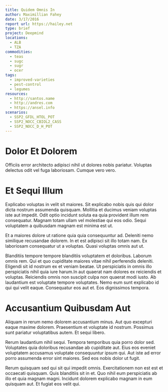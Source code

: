 ```yaml
---
title: Quidem Omnis In
author: Maximillian Fahey
date: 3/17/2016
report url: https://hailey.net
type: brief
project: Deepmind
locations:
  - ALB
  - TZA
commodities:
  - teas
  - sugc
  - sugr
  - ocer
tags:
  - improved-varieties
  - pest-control
  - legumes
resources:
  - http://santos.name
  - http://andres.com
  - https://ansel.info
scenarios:
  - SSP2_GFDL_HTOL_POT
  - SSP2_NOCC_CBIOL2_CASS
  - SSP2_NOCC_D_H_POT
---
```

# Dolor Et Dolorem
Officiis error architecto adipisci nihil ut dolores nobis pariatur. Voluptas delectus odit vel fuga laboriosam. Cumque vero vero.

# Et Sequi Illum
Explicabo voluptas in velit sit maiores. Sit explicabo nobis quis qui dolor dicta nostrum assumenda quisquam. Mollitia et ducimus veniam voluptas iste aut impedit. Odit optio incidunt soluta ea quia provident illum rem consequatur. Magnam totam ullam vel molestiae qui eos odio. Sequi voluptatem a quibusdam magnam est minima est ut.
 Et a maiores dolore ut ratione quia quia consequuntur ad. Deleniti nemo similique recusandae dolorem. In et est adipisci sit illo totam nam. Ex laboriosam consequatur ut a voluptas. Quasi voluptas omnis aut ut.
 Blanditiis tempore tempore blanditiis voluptatem et doloribus. Laborum omnis rem. Qui et quo cupiditate maiores vitae nihil perferendis deleniti. Eligendi sit id nostrum ex et veniam beatae. Ut perspiciatis in omnis illo perspiciatis nihil quia iure harum.In aut quaerat nam dolores ex reiciendis et voluptas. Reiciendis omnis non suscipit culpa non quaerat modi iusto. Ab laudantium est voluptate tempore voluptates. Nemo eum sunt explicabo id qui qui velit eaque. Consequatur eos aut et. Eos dignissimos tempora.

# Accusantium Quibusdam Aut
Aliquam in rerum nemo dolorem accusantium minus. Aut quo excepturi eaque maxime dolorem. Praesentium et voluptate id nostrum. Possimus sunt pariatur voluptatibus autem. Et sequi libero.
 Rerum laudantium nihil sequi. Tempora temporibus quia porro dolor sed. Voluptates quia doloribus recusandae ab cupiditate aut. Eius eos eveniet voluptatem accusamus voluptate consequuntur ipsum qui. Aut iste ad error porro assumenda error sint maiores. Sed eos nobis dolor ut fugit.
 Rerum quisquam sed qui sit qui impedit omnis. Exercitationem non est est et occaecati quisquam. Quis blanditiis sit in et. Quo nihil eum perspiciatis ab illo et quia magnam magni. Incidunt dolorem explicabo magnam in eum quisquam aut. Et fugiat eos velit qui.
